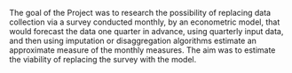 The goal of the Project was to research the possibility of replacing data collection via a survey conducted monthly, by an econometric model, that would forecast the data one quarter in advance, using quarterly input data, and then using imputation or disaggregation algorithms estimate an approximate measure of the monthly measures.
The aim was to estimate the viability of replacing the survey with the model.
